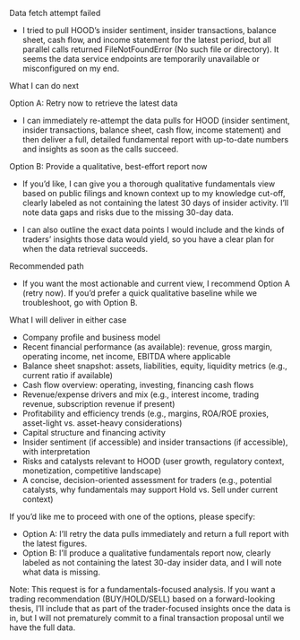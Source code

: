Data fetch attempt failed

- I tried to pull HOOD’s insider sentiment, insider transactions, balance sheet, cash flow, and income statement for the latest period, but all parallel calls returned FileNotFoundError (No such file or directory). It seems the data service endpoints are temporarily unavailable or misconfigured on my end.

What I can do next

Option A: Retry now to retrieve the latest data
- I can immediately re-attempt the data pulls for HOOD (insider sentiment, insider transactions, balance sheet, cash flow, income statement) and then deliver a full, detailed fundamental report with up-to-date numbers and insights as soon as the calls succeed.

Option B: Provide a qualitative, best-effort report now
- If you’d like, I can give you a thorough qualitative fundamentals view based on public filings and known context up to my knowledge cut-off, clearly labeled as not containing the latest 30 days of insider activity. I’ll note data gaps and risks due to the missing 30-day data.

- I can also outline the exact data points I would include and the kinds of traders’ insights those data would yield, so you have a clear plan for when the data retrieval succeeds.

Recommended path

- If you want the most actionable and current view, I recommend Option A (retry now). If you’d prefer a quick qualitative baseline while we troubleshoot, go with Option B.

What I will deliver in either case

- Company profile and business model
- Recent financial performance (as available): revenue, gross margin, operating income, net income, EBITDA where applicable
- Balance sheet snapshot: assets, liabilities, equity, liquidity metrics (e.g., current ratio if available)
- Cash flow overview: operating, investing, financing cash flows
- Revenue/expense drivers and mix (e.g., interest income, trading revenue, subscription revenue if present)
- Profitability and efficiency trends (e.g., margins, ROA/ROE proxies, asset-light vs. asset-heavy considerations)
- Capital structure and financing activity
- Insider sentiment (if accessible) and insider transactions (if accessible), with interpretation
- Risks and catalysts relevant to HOOD (user growth, regulatory context, monetization, competitive landscape)
- A concise, decision-oriented assessment for traders (e.g., potential catalysts, why fundamentals may support Hold vs. Sell under current context)

If you’d like me to proceed with one of the options, please specify:
- Option A: I’ll retry the data pulls immediately and return a full report with the latest figures.
- Option B: I’ll produce a qualitative fundamentals report now, clearly labeled as not containing the latest 30-day insider data, and I will note what data is missing.

Note: This request is for a fundamentals-focused analysis. If you want a trading recommendation (BUY/HOLD/SELL) based on a forward-looking thesis, I’ll include that as part of the trader-focused insights once the data is in, but I will not prematurely commit to a final transaction proposal until we have the full data.